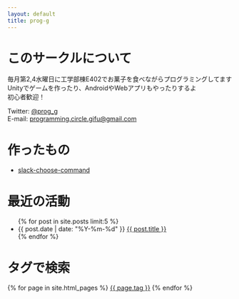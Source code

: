 ```yaml
---
layout: default
title: prog-g
---
```


# このサークルについて
毎月第2,4水曜日に工学部棟E402でお菓子を食べながらプログラミングしてます  
Unityでゲームを作ったり、AndroidやWebアプリもやったりするよ  
初心者歓迎！

Twitter: [@prog_g](https://twitter.com/prog_g)  
E-mail: <programming.circle.gifu@gmail.com>

# 作ったもの
- [slack-choose-command](https://github.com/ahuglajbclajep/slack-choose-command)

# 最近の活動
<ul>
  {% for post in site.posts limit:5 %}
    <li>
      {{ post.date | date: "%Y-%m-%d" }} <a href="{{ post.url }}">{{ post.title }}</a>
    </li>
  {% endfor %}
</ul>

# タグで検索
<div>
  {% for page in site.html_pages %}
    <a href="/tags/{{ page.tag }}.html">{{ page.tag }}</a>
  {% endfor %}
</div>
